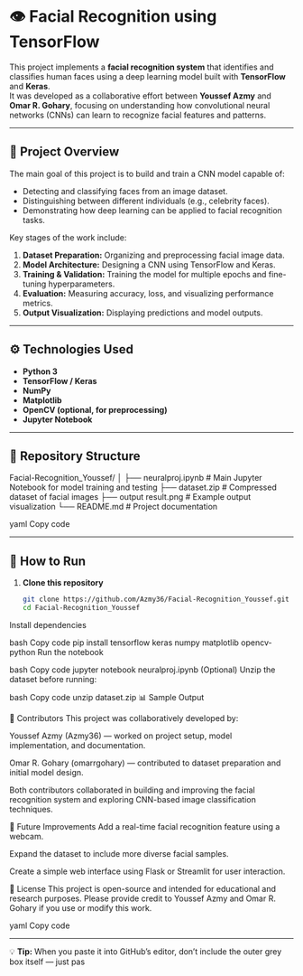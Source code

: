 # 👁️ Facial Recognition using TensorFlow

This project implements a **facial recognition system** that identifies and classifies human faces using a deep learning model built with **TensorFlow** and **Keras**.  
It was developed as a collaborative effort between **Youssef Azmy** and **Omar R. Gohary**, focusing on understanding how convolutional neural networks (CNNs) can learn to recognize facial features and patterns.

---

## 🧠 Project Overview

The main goal of this project is to build and train a CNN model capable of:
- Detecting and classifying faces from an image dataset.
- Distinguishing between different individuals (e.g., celebrity faces).
- Demonstrating how deep learning can be applied to facial recognition tasks.

Key stages of the work include:
1. **Dataset Preparation:** Organizing and preprocessing facial image data.
2. **Model Architecture:** Designing a CNN using TensorFlow and Keras.
3. **Training & Validation:** Training the model for multiple epochs and fine-tuning hyperparameters.
4. **Evaluation:** Measuring accuracy, loss, and visualizing performance metrics.
5. **Output Visualization:** Displaying predictions and model outputs.

---

## ⚙️ Technologies Used

- **Python 3**
- **TensorFlow / Keras**
- **NumPy**
- **Matplotlib**
- **OpenCV (optional, for preprocessing)**
- **Jupyter Notebook**

---

## 📁 Repository Structure

Facial-Recognition_Youssef/
│
├── neuralproj.ipynb # Main Jupyter Notebook for model training and testing
├── dataset.zip # Compressed dataset of facial images
├── output result.png # Example output visualization
└── README.md # Project documentation

yaml
Copy code

---

## 🚀 How to Run

1. **Clone this repository**
   ```bash
   git clone https://github.com/Azmy36/Facial-Recognition_Youssef.git
   cd Facial-Recognition_Youssef
Install dependencies

bash
Copy code
pip install tensorflow keras numpy matplotlib opencv-python
Run the notebook

bash
Copy code
jupyter notebook neuralproj.ipynb
(Optional) Unzip the dataset before running:

bash
Copy code
unzip dataset.zip
📊 Sample Output

👥 Contributors
This project was collaboratively developed by:

Youssef Azmy (Azmy36) — worked on project setup, model implementation, and documentation.

Omar R. Gohary (omarrgohary) — contributed to dataset preparation and initial model design.

Both contributors collaborated in building and improving the facial recognition system and exploring CNN-based image classification techniques.

🧩 Future Improvements
Add a real-time facial recognition feature using a webcam.

Expand the dataset to include more diverse facial samples.

Create a simple web interface using Flask or Streamlit for user interaction.

📜 License
This project is open-source and intended for educational and research purposes.
Please provide credit to Youssef Azmy and Omar R. Gohary if you use or modify this work.

yaml
Copy code

---

💡 **Tip:** When you paste it into GitHub’s editor, don’t include the outer grey box itself — just pas
